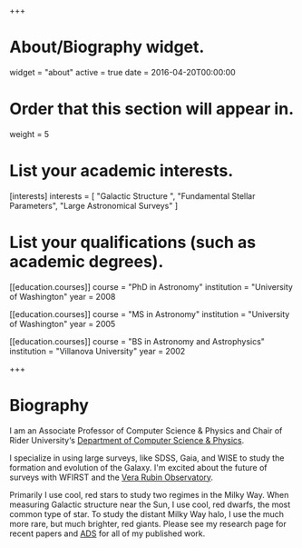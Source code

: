 +++
# About/Biography widget.
widget = "about"
active = true
date = 2016-04-20T00:00:00

# Order that this section will appear in.
weight = 5

# List your academic interests.
[interests]
  interests = [
    "Galactic Structure ",
    "Fundamental Stellar Parameters",
    "Large Astronomical Surveys"
  ]

# List your qualifications (such as academic degrees).
[[education.courses]]
  course = "PhD in Astronomy"
  institution = "University of Washington"
  year = 2008

[[education.courses]]
  course = "MS in Astronomy"
  institution = "University of Washington"
  year = 2005

[[education.courses]]
  course = "BS in Astronomy and Astrophysics"
  institution = "Villanova University"
  year = 2002
 
+++

# Biography

I am an Associate Professor of Computer Science & Physics and Chair of Rider University‘s [Department of Computer Science & Physics](https://www.rider.edu/academics/colleges-schools/college-liberal-arts-sciences/departments/computer-science-physics).

I specialize in using large surveys, like SDSS, Gaia, and WISE to study the formation and evolution of the Galaxy.  I'm excited about the future of surveys with WFIRST and the [Vera Rubin Observatory](https://www.lsst.org/).

Primarily I use cool, red stars to study two regimes in the Milky Way.   When measuring Galactic structure near the Sun, I use cool, red dwarfs, the most common type of star.  To study the distant Milky Way halo, I use the much more rare, but much brighter, red giants.  Please see my research page for recent papers and [ADS](https://ui.adsabs.harvard.edu/search/q=%20author%3A%22Bochanski%2C%20J.%22&sort=date%20desc%2C%20bibcode%20desc&p_=0) for all of my published work.
